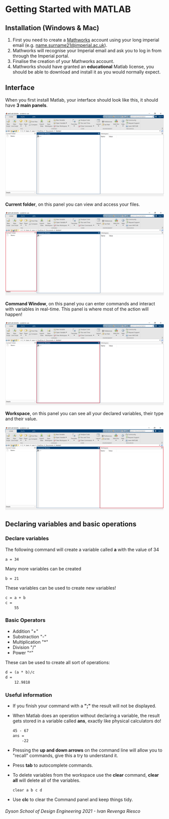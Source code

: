 # Getting Started with MATLAB
## Installation (Windows & Mac)
1. First you need to create a [Mathworks](https://uk.mathworks.com/login) account using your long imperial email (e.g. name.surname21@imperial.ac.uk).
1. Mathworks will recognise your Imperial email and ask you to log in from through the Imperial portal.
1. Finalise the creation of your Mathworks account.
1. Mathworks should have granted an **educational** Matlab license, you should be able to download and install it as you would normally expect.
## Interface
When you first install Matlab, your interface should look like this, it should have **3 main panels**.

![interface](images/Interface.png)

**Current folder**, on this panel you can view and access your files.

![current](images/Current.png)

**Command Window**, on this panel you can enter commands and interact with variables in real-time. This panel is where most of the action will happen!

![command window](images/Command.png)

**Workspace**, on this panel you can see all your declared variables, their type and their value.

![workspace](images/Workspace.png)

## Declaring variables and basic operations
### Declare variables
The following command will create a variable called **a** with the value of 34
```matlab:Code
a = 34
```
Many more variables can be created
```matalb:Code
b = 21
```
These variables can be used to create new variables!
```matlab:Code
c = a + b
c =
    55
```
### Basic Operators
- Addition "+"
- Substraction "-"
- Multiplication "*"
- Division "/"
- Power "^"

These can be used to create all sort of operations:
```matlab:Code
d = (a * b)/c
d = 
    12.9818
```

### Useful information
- If you finish your command with a **";"** the result will not be displayed.
- When Matlab does an operation without declaring a variable, the result gets stored in a variable called **ans**, exactly like physical calculators do!

    ```matlab:Code
    45 - 67
    ans = 
        -22
    ```

- Pressing the **up and down arrows** on the command line will allow you to "recall" commands, give this a try to understand it.
- Press **tab** to autocomplete commands.
- To delete variables from the workspace use the **clear** command, **clear all** will delete all of the variables.
    ```matlab:Code
    clear a b c d
    ```
- Use **clc** to clear the Command panel and keep things tidy.

###### Dyson School of Design Engineering 2021 - Ivan Revenga Riesco